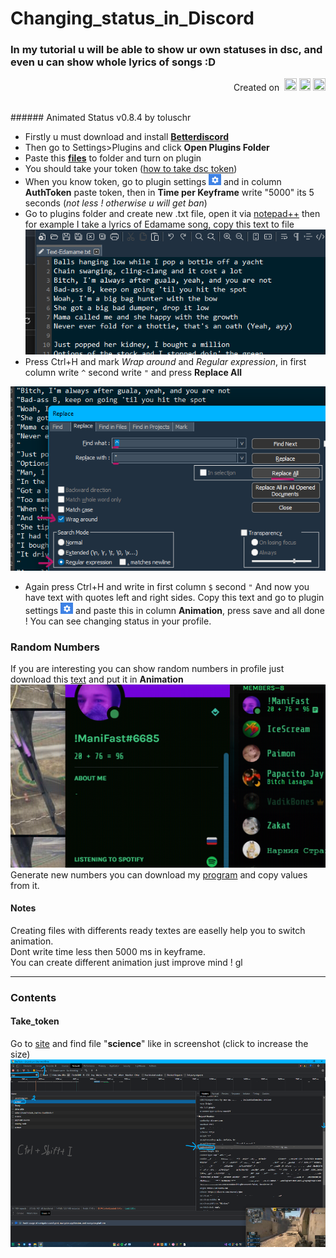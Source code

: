 # Changing_status_in_Discord 

### In my tutorial u will be able to show ur own statuses in dsc, and even u can show whole lyrics of songs :D<br/>
<p align="right">Created on  <img src="https://upload.wikimedia.org/wikipedia/commons/thumb/9/99/Unofficial_JavaScript_logo_2.svg/1024px-Unofficial_JavaScript_logo_2.svg.png" width="20" height="20"/> <img src="https://upload.wikimedia.org/wikipedia/commons/thumb/1/18/ISO_C%2B%2B_Logo.svg/1822px-ISO_C%2B%2B_Logo.svg.png" width="18" height="20"/> <img src="https://upload.wikimedia.org/wikipedia/commons/thumb/6/69/Notepad%2B%2B_Logo.svg/2367px-Notepad%2B%2B_Logo.svg.png" width="20" height="20"/><p/><br/>
###### Animated Status v0.8.4 by toluschr

 
+ Firstly u must download and install **[Betterdiscord](https://betterdiscord.app/)**</br>
+ Then go to Settings>Plugins and click **Open Plugins Folder**</br>
+ Paste this **[files](https://downgit.github.io/#/home?url=https://github.com/ManiFast/Changing_status_in_Discord/tree/main/Plugins_files)** to folder and turn on plugin</br>  
+ You should take your token ([how to take dsc token](#take_token))</br>
+ When you know token, go to plugin settings <img src="https://github.com/ManiFast/Changing_status_in_Discord/blob/main/Photoes/Screenshot%202022-04-30%20124523.png" width="20" height="18" alt="Settings"/> and in column **AuthToken** paste token, then in **Time per Keyframe** write "5000" its 5 seconds (*not less ! otherwise u will get ban*)
+ Go to plugins folder and create new .txt file, open it via [notepad++](https://notepad-plus-plus.org/downloads/v8.2.1/) then for example I take a lyrics of Edamame song, copy this text to file <br/><img  src="https://github.com/ManiFast/Changing_status_in_Discord/blob/main/Photoes/textSongUsual.png" width="500" height="200"/>
+ Press Ctrl+H and mark *Wrap around* and *Regular expression*, in first column write ```^``` second write ```"``` and press **Replace All**
<img src="https://github.com/ManiFast/Changing_status_in_Discord/blob/main/Photoes/leftAdd.png" />

+ Again press Ctrl+H and write in first column ```$``` second ```"```
And now you have text with quotes left and right sides. Copy this text and go to plugin settings <img src="https://github.com/ManiFast/Changing_status_in_Discord/blob/main/Photoes/Screenshot%202022-04-30%20124523.png" width="20" height="18" alt="Settings"/> and paste this in column **Animation**, press save and all done ! You can see changing status in your profile.

### Random Numbers
If you are interesting you can show random numbers in profile just download this [text](https://github.com/ManiFast/Changing_status_in_Discord/blob/main/NumbersCount/Text-numbers.txt) and put it in **Animation**
<img src="https://github.com/ManiFast/Changing_status_in_Discord/blob/main/NumbersCount/Nums.png" />
Generate new numbers you can download my [program](https://downgit.github.io/#/home?url=https://github.com/ManiFast/Changing_status_in_Discord/blob/main/NumbersCount/RandomGenerate.cpp) and copy values from it.

#### Notes
Creating files with differents ready textes are easelly help you to switch animation.<br/>
Dont write time less then 5000 ms in keyframe.<br/>
You can create different animation just improve mind ! gl

 ---
### Contents
#### Take_token
Go to [site](https://discordhelp.net/discord-token) and find file "**science**" like in screenshot (click to increase the size)
<img src="https://github.com/ManiFast/Changing_status_in_Discord/blob/main/Photoes/Screenshot%20(116).png" width="600" height="300" alt="drawing"/>
